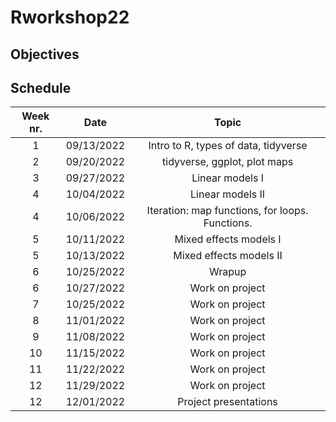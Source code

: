 # Rworkshop22

## Objectives  

## Schedule  

| Week nr. | Date  | Topic  |
| :-----: | :-: | :-: |
| 1 | 09/13/2022 | Intro to R, types of data, tidyverse |
| 2 | 09/20/2022 | tidyverse, ggplot, plot maps |
| 3 | 09/27/2022 | Linear models I |
| 4 | 10/04/2022 | Linear models II |
| 4 | 10/06/2022 | Iteration: map functions, for loops. Functions. |
| 5 | 10/11/2022 | Mixed effects models I |
| 5 | 10/13/2022 | Mixed effects models II |
| 6 | 10/25/2022 | Wrapup |
| 6 | 10/27/2022 | Work on project |
| 7 | 10/25/2022 | Work on project |
| 8 | 11/01/2022 | Work on project |
| 9 | 11/08/2022 | Work on project |
| 10 | 11/15/2022 | Work on project |
| 11 | 11/22/2022 | Work on project |
| 12 | 11/29/2022 | Work on project |
| 12 | 12/01/2022 | Project presentations |

